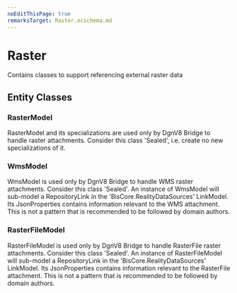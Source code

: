 ```yaml
---
noEditThisPage: true
remarksTarget: Raster.ecschema.md
---
```


# Raster

Contains classes to support referencing external raster data

## Entity Classes

### RasterModel

RasterModel and its specializations are used only by DgnV8 Bridge to handle raster attachments. Consider this class 'Sealed', i.e. create no new specializations of it.

### WmsModel

WmsModel is used only by DgnV8 Bridge to handle WMS raster attachments. Consider this class 'Sealed'. An instance of WmsModel will sub-model a RepositoryLink in the 'BisCore.RealityDataSources' LinkModel.  Its JsonProperties contains information relevant to the WMS attachment. This is not a pattern that is recommended to be followed by domain authors.

### RasterFileModel

RasterFileModel is used only by DgnV8 Bridge to handle RasterFile raster attachments. Consider this class 'Sealed'. An instance of RasterFileModel will sub-model a RepositoryLink in the 'BisCore.RealityDataSources' LinkModel.  Its JsonProperties contains information relevant to the RasterFile attachment. This is not a pattern that is recommended to be followed by domain authors.
